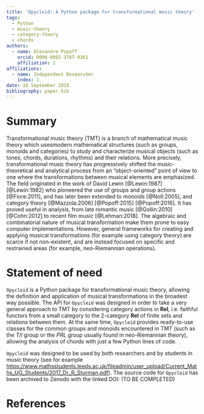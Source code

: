 ```yaml
---
title: 'Opycleid: A Python package for transformational music theory'
tags:
  - Python
  - music-theory
  - category-theory
  - chords
authors:
  - name: Alexandre Popoff
    orcid: 0000-0002-3767-0361
    affiliation: 1
affiliations:
  - name: Independent Researcher
    index: 1
date: 16 September 2018
bibliography: paper.bib
---
```


# Summary

Transformational music theory (TMT) is a branch of mathematical music theory
which usesmodern mathematical structures (such as groups, monoids and
categories) to study and characterize musical objects (such as tones, chords,
durations, rhythms) and their relations. More precisely, transformational music
theory has progressively shifted the music-theoretical and analytical process
from an “object-oriented” point of view to one where the transformations between
musical elements are emphasized. The field originated in the work of David Lewin
[@Lewin:1987] [@Lewin:1982] who pioneered the use of groups and group actions
[@Fiore:2011], and has later been extended to monoids [@Noll:2005], and category
theory [@Mazzola:2006] [@Popoff:2015] [@Popoff:2016]. It has proved useful in
analysis, from late romantic music [@Gollin:2010] [@Cohn:2012] to recent film
music [@Lehman:2018]. The algebraic and combinatorial nature of musical
transformation make them prone to easy computer implementations. However,
general frameworks for creating and applying musical transformations
(for example using category theory) are scarce if not non-existent, and are
instead focused on specific and restrained areas (for example, neo-Riemannian
operations).

# Statement of need

``Opycleid`` is a Python package for transformational music theory, allowing the
definition and application of musical transformations in the broadest way possible.
The API for ``Opycleid`` was designed in order to take a very general approach
to TMT by considering category actions in **Rel**, i.e. faithful functors
from a small category to the 2-category **Rel** of finite sets and
relations between them. At the same time, ``Opycleid`` provides ready-to-use
classes for the common groups and monoids encountered in TMT
(such as the *T/I* group or the *PRL* group usually found in neo-Riemannian theory),
allowing the analysis of chords with just a few Python lines of code.

``Opycleid`` was designed to be used by both researchers and by students in
music theory (see for example
<https://www.mathsstudents.leeds.ac.uk/fileadmin/user_upload/Current_Maths_UG_Students/2017_Dr_R_Sturman.pdf>).
The source code for ``Opycleid`` has been archived to Zenodo with the linked DOI:
(TO BE COMPLETED)

# References
